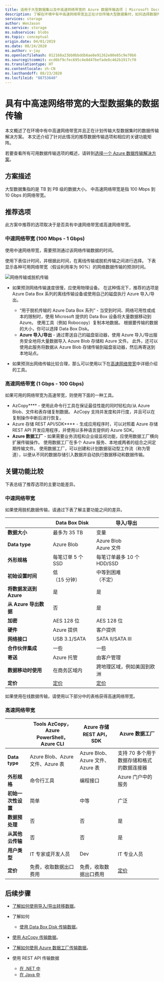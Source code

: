 ```yaml
---
title: 适用于大型数据集以及中高速网络带宽的 Azure 数据传输选项 | Microsoft Docs
description: 了解在环境中有中高速网络带宽且正在计划传输大型数据集时，如何选择数据传输的 Azure 解决方案。
services: storage
author: WenJason
ms.service: storage
ms.subservice: blobs
ms.topic: conceptual
origin.date: 04/01/2019
ms.date: 08/24/2020
ms.author: v-jay
ms.openlocfilehash: 012168a23bb0bbddb6ae8e91262e80e85c9e70b6
ms.sourcegitcommit: ecd6bf9cfec695c4e8d47befade8c462b1917cf0
ms.translationtype: HT
ms.contentlocale: zh-CN
ms.lasthandoff: 08/23/2020
ms.locfileid: "88753640"
---
```

# <a name="data-transfer-for-large-datasets-with-moderate-to-high-network-bandwidth"></a>具有中高速网络带宽的大型数据集的数据传输
 
本文概述了在环境中有中高速网络带宽并且正在计划传输大型数据集时的数据传输解决方案。 本文还介绍了针对此情况的推荐数据传输选项和相应的关键功能矩阵。

若要查看所有可用数据传输选项的概述，请转到[选择一个 Azure 数据传输解决方案](storage-choose-data-transfer-solution.md)。

## <a name="scenario-description"></a>方案描述

大型数据集指的是 TB 到 PB 级的数据大小。 中高速网络带宽是指 100 Mbps 到 10 Gbps 的网络带宽。

## <a name="recommended-options"></a>推荐选项

此方案中推荐的选项取决于是否具有中速网络带宽或高速网络带宽。

### <a name="moderate-network-bandwidth-100-mbps---1-gbps"></a>中速网络带宽 (100 Mbps - 1 Gbps)

使用中速网络带宽，需要预测通过该网络传输数据的时间。

使用下表估计时间，并根据此时间，在离线传输或脱机传输之间进行选择。 下表显示各种可用网络带宽（假设利用率为 90%）的网络数据传输的预测时间。  

![网络传输或脱机传输](media/storage-solution-large-dataset-low-network/storage-network-or-offline-transfer.png)

- 如果预测网络传输速度很慢，应使用物理设备。 在这种情况下，推荐的选项是 Azure Data Box 系列的离线传输设备或使用自己的磁盘执行 Azure 导入/导出。

    - “用于脱机传输的 Azure Data Box 系列” - 当受到时间、网络可用性或成本的限制时，使用 Microsoft 提供的 Data Box 设备将大量数据移动到 Azure。 使用工具（例如 Robocopy）复制本地数据。 根据要传输的数据的大小，你可以选择 Data Box Disk。
    - **Azure 导入/导出** - 通过寄送自己的磁盘驱动器，使用 Azure 导入/导出服务安全地将大量数据导入 Azure Blob 存储和 Azure 文件。 此外，还可以使用此服务将数据从 Azure Blob 存储传输到磁盘驱动器，然后再寄送到本地站点。

- 如果预测出网络传输比较合理，那么可以使用以下在[高速网络带宽](#high-network-bandwidth)中详细介绍的工具。


### <a name="high-network-bandwidth-1-gbps---100-gbps"></a>高速网络带宽 (1 Gbps - 100 Gbps)

如果可用的网络带宽为高速带宽，则使用下面的一种工具。

- AzCopy**** - 使用此命令行工具在保证最佳性能的同时轻松向/从 Azure Blob、文件和表存储复制数据。 AzCopy 支持并发度和并行度，并且可以在复制操作中断后进行恢复。
- Azure 存储 REST API/SDK**** - 生成应用程序时，可以对照着 Azure 存储 REST API 开发应用程序，并使用以多种语言提供的 Azure SDK。
- **Azure 数据工厂** - 如果需要业务流程和企业级监视功能，应使用数据工厂横向扩展传输操作。 使用数据工厂在多个 Azure 服务、本地或两者的组合之间定期传输文件。 使用数据工厂，可以创建和计划数据驱动型工作流（称为管道），以便从不同的数据存储引入数据并自动执行数据移动和数据传输。

## <a name="comparison-of-key-capabilities"></a>关键功能比较

下表总结了推荐选项的主要功能差异。

### <a name="moderate-network-bandwidth"></a>中速网络带宽

如果使用脱机数据传输，请通过下表了解主要功能之间的差异。

|                                     |    Data Box Disk      |    导入/导出                       |
|-------------------------------------|---------------------------------|----------------------------------------|
|    **数据大小**                    |    最多为 35 TB                 |    变量                            |
|    **Data type**                    |    Azure Blob                  |    Azure Blob<br>Azure 文件          |
|    **外形规格**                  |    每笔订单 5 个 SSD             |    每笔订单最多 10 个 HDD/SSD        |
|    **初始设置时间**               |    低 <br>（15 分钟）            |    中等到困难<br>（不定） |
|    **将数据发送到 Azure**           |    是                          |    是                                 |
|    **从 Azure 导出数据**           |    否                           |    是                                 |
|    **加密**                   |    AES 128 位                  |    AES 128 位                         |
|    **硬件**                     |     Azure 提供          |    客户提供                   |
|    **网络接口**            |    USB 3.1/SATA                 |    SATA II/SATA III                    |
|    **合作伙伴集成**          |    一些                         |    一些                                |
|    **寄送**                     |    Azure 托管            |    由客户管理                    |
| **数据移动时使用**     |在商务区域内|跨地理区域，例如美国到欧洲|
|    **定价**                          |    [定价](https://azure.cn/pricing/details/databox/disk/)                    |   [定价](https://azure.cn/pricing/details/storage-import-export/)                            |


如果使用在线数据传输，请使用以下部分中的表格获得高速网络带宽。

### <a name="high-network-bandwidth"></a>高速网络带宽

|                                     |    Tools AzCopy， <br>Azure PowerShell， <br>Azure CLI             |    Azure 存储 REST API，SDK                   |    Azure 数据工厂                                            |
|-------------------------------------|------------------------------------|----------------------------------------------|-----------------------------------------------------------------------|
|    **Data type**              |    Azure Blob、Azure 文件、Azure 表    |    Azure Blob、Azure 文件、Azure 表    |   支持 70 多个用于数据存储和格式的数据连接器    |
|    **外形规格**            |    命令行工具                        |    编程接口                    |    Azure 门户中的服务                                            |
|    **初始一次性设置** |    简单               |    中等                       |    广泛                                                          |
|    **数据预处理**          |    否                                        |    否                                        |    是                                                                |
|    **从其他云传输**   |    否                                        |    否                                        |    是                                                                |
|    **用户类型**                    |    IT 专家或开发人员                                       |    Dev                                       |    IT 专业人员                                                             |
|    **定价**                      |    免费，收取数据出口费用         |    免费，收取数据出口费用         |    [定价](https://azure.cn/pricing/details/data-factory/)                                                            |

## <a name="next-steps"></a>后续步骤

- [了解如何使用导入/导出转移数据](/storage/common/storage-import-export-data-to-blobs)。
- 了解如何

    - [使用 Data Box Disk 传输数据](/databox/data-box-disk-quickstart-portal)。
- [使用 AzCopy 传输数据](/storage/common/storage-use-azcopy-v10)。
- [了解如何使用 Azure 数据工厂传输数据](/data-factory/quickstart-create-data-factory-portal)。
- 使用 REST API 传输数据

    - [在 .NET 中](https://docs.microsoft.com/dotnet/api/overview/azure/storage)
    - [在 Java 中](https://docs.microsoft.com/java/api/overview/azure/storage)
